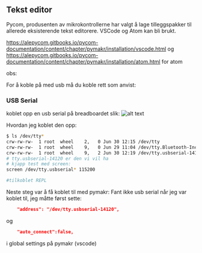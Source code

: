 



## Tekst editor

Pycom, produsenten av mikrokontrollerne har valgt å lage tilleggspakker til allerede eksisterende tekst editorere.
VSCode og Atom kan bli brukt.


https://alepycom.gitbooks.io/pycom-documentation/content/chapter/pymakr/installation/vscode.html
og
https://alepycom.gitbooks.io/pycom-documentation/content/chapter/pymakr/installation/atom.html for atom


obs:

For å koble på med usb må du koble rett som anvist:
### USB Serial
koblet opp en usb serial på breadboardet slik:
![alt text](./images/fipyserial.jpeg "Logo Title")

Hvordan jeg koblet den opp:
```bash
$ ls /dev/tty*
crw-rw-rw-  1 root  wheel    2,   0 Jun 30 12:15 /dev/tty
crw-rw-rw-  1 root  wheel    9,   0 Jun 29 11:04 /dev/tty.Bluetooth-Incoming-Port
crw-rw-rw-  1 root  wheel    9,   2 Jun 30 12:19 /dev/tty.usbserial-14120
# tty.usbserial-14120 er den vi vil ha
# kjapp test med screen:
screen /dev/tty.usbserial* 115200

#tilkoblet REPL
```
Neste steg var å få koblet til med pymakr:
Fant ikke usb serial når jeg var koblet til, jeg måtte først sette:
```json
	"address": "/dev/tty.usbserial-14120",
```
og 
```json
	"auto_connect":false, 
```

i global settings på pymakr (vscode)





